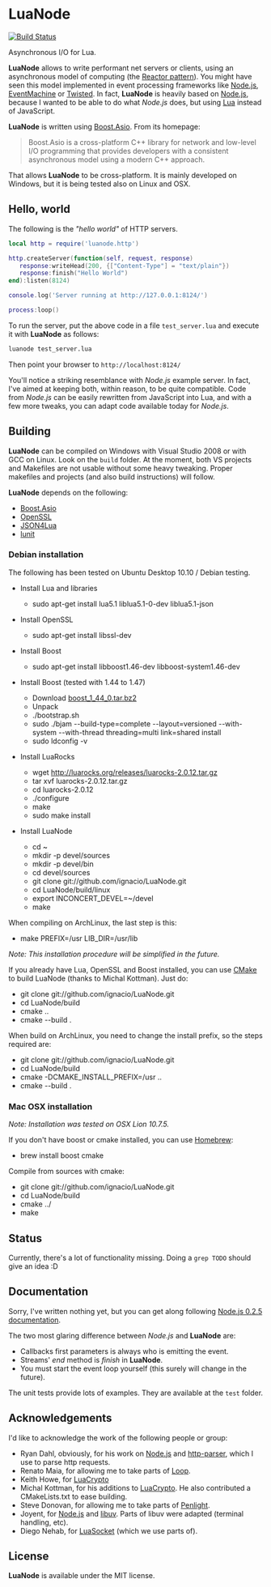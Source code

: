 # LuaNode #

[![Build Status](https://travis-ci.org/ignacio/LuaNode.png?branch=master)](https://travis-ci.org/ignacio/LuaNode)

Asynchronous I/O for Lua.

**LuaNode** allows to write performant net servers or clients, using an asynchronous model of computing (the [Reactor pattern][1]). 
You might have seen this model implemented in event processing frameworks like [Node.js][11], [EventMachine][2] or [Twisted][3].
In fact, **LuaNode** is heavily based on [Node.js][11], because I wanted to be able to do what *Node.js* does, but using [Lua][4] instead of JavaScript.

**LuaNode** is written using [Boost.Asio][5]. From its homepage:
> Boost.Asio is a cross-platform C++ library for network and low-level I/O programming that provides developers with a consistent asynchronous model using a modern C++ approach.

That allows **LuaNode** to be cross-platform. It is mainly developed on Windows, but it is being tested also on Linux and OSX.

## Hello, world #

The following is the *"hello world"* of HTTP servers.

```lua
local http = require('luanode.http')

http.createServer(function(self, request, response)
   response:writeHead(200, {["Content-Type"] = "text/plain"})
   response:finish("Hello World")
end):listen(8124)

console.log('Server running at http://127.0.0.1:8124/')

process:loop()
```

To run the server, put the above code in a file `test_server.lua` and execute it with **LuaNode** as follows:  

```bash
luanode test_server.lua
```

Then point your browser to `http://localhost:8124/`

You'll notice a striking resemblance with *Node.js* example server. In fact, I've aimed at keeping both, within reason, to be 
quite compatible. Code from *Node.js* can be easily rewritten from JavaScript into Lua, and with a few more tweaks, you can adapt code available today for *Node.js*.

## Building #

**LuaNode** can be compiled on Windows with Visual Studio 2008 or with GCC on Linux. Look on the `build` folder. At the moment, both VS projects and Makefiles are not usable without some heavy tweaking. Proper makefiles and projects (and also build instructions) will follow.

**LuaNode** depends on the following:

 - [Boost.Asio][5]
 - [OpenSSL][7] 
 - [JSON4Lua][9]
 - [lunit][10]
 
### Debian installation #
The following has been tested on Ubuntu Desktop 10.10 / Debian testing.

 - Install Lua and libraries
   - sudo apt-get install lua5.1 liblua5.1-0-dev liblua5.1-json

 - Install OpenSSL
   - sudo apt-get install libssl-dev

 - Install Boost
   - sudo apt-get install libboost1.46-dev libboost-system1.46-dev
   
 - Install Boost (tested with 1.44 to 1.47)
   - Download [boost_1_44_0.tar.bz2](http://sourceforge.net/projects/boost/files/boost/1.44.0/boost_1_44_0.tar.bz2/download)
   - Unpack
   - ./bootstrap.sh
   - sudo ./bjam --build-type=complete --layout=versioned --with-system --with-thread threading=multi link=shared install
   - sudo ldconfig -v
   
 - Install LuaRocks
   - wget http://luarocks.org/releases/luarocks-2.0.12.tar.gz
   - tar xvf luarocks-2.0.12.tar.gz
   - cd luarocks-2.0.12
   - ./configure
   - make
   - sudo make install
   
 - Install LuaNode
   - cd ~
   - mkdir -p devel/sources
   - mkdir -p devel/bin
   - cd devel/sources
   - git clone git://github.com/ignacio/LuaNode.git
   - cd LuaNode/build/linux
   - export INCONCERT_DEVEL=~/devel
   - make

When compiling on ArchLinux, the last step is this:

   - make PREFIX=/usr LIB_DIR=/usr/lib
   
*Note: This installation procedure will be simplified in the future.*

If you already have Lua, OpenSSL and Boost installed, you can use [CMake](http://www.cmake.org/) to build LuaNode 
(thanks to Michal Kottman). Just do:

 - git clone git://github.com/ignacio/LuaNode.git
 - cd LuaNode/build
 - cmake ..
 - cmake --build .

 When build on ArchLinux, you need to change the install prefix, so the steps required are:

 - git clone git://github.com/ignacio/LuaNode.git
 - cd LuaNode/build
 - cmake -DCMAKE_INSTALL_PREFIX=/usr ..
 - cmake --build .

### Mac OSX installation 
*Note: Installation was tested on OSX Lion 10.7.5.*

If you don't have boost or cmake installed, you can use [Homebrew](http://mxcl.github.com/homebrew/):

 - brew install boost cmake
 
Compile from sources with cmake:

 - git clone git://github.com/ignacio/LuaNode.git
 - cd LuaNode/build
 - cmake ../
 - make
 
## Status #
Currently, there's a lot of functionality missing. Doing a `grep TODO` should give an idea :D

## Documentation #
Sorry, I've written nothing yet, but you can get along following [Node.js 0.2.5 documentation][12].

The two most glaring difference between *Node.js* and **LuaNode** are:

- Callbacks first parameters is always who is emitting the event.
- Streams' *end* method is *finish* in **LuaNode**.
- You must start the event loop yourself (this surely will change in the future).

The unit tests provide lots of examples. They are available at the `test` folder.

## Acknowledgements #
I'd like to acknowledge the work of the following people or group:

 - Ryan Dahl, obviously, for his work on [Node.js][11] and [http-parser][14], which I use to parse http requests.
 - Renato Maia, for allowing me to take parts of [Loop][13].
 - Keith Howe, for [LuaCrypto][15]
 - Michal Kottman, for his additions to [LuaCrypto][16]. He also contributed a CMakeLists.txt to ease building.
 - Steve Donovan, for allowing me to take parts of [Penlight][17].
 - Joyent, for [Node.js][11] and [libuv][18]. Parts of libuv were adapted (terminal handling, etc). 
 - Diego Nehab, for [LuaSocket][8] (which we use parts of).

 
## License #
**LuaNode** is available under the MIT license.


[1]: http://en.wikipedia.org/wiki/Reactor_pattern
[2]: http://rubyeventmachine.com/
[3]: http://twistedmatrix.com/trac/
[4]: http://www.lua.org/
[5]: http://www.boost.org/doc/libs/1_45_0/doc/html/boost_asio.html
[6]: http://www.boost.org/
[7]: http://www.openssl.org/
[8]: http://w3.impa.br/~diego/software/luasocket/
[9]: http://json.luaforge.net/
[10]: http://www.nessie.de/mroth/lunit/
[11]: http://nodejs.org/
[12]: http://nodejs.org/docs/v0.2.5/api.html
[13]: http://loop.luaforge.net/
[14]: https://github.com/ry/http-parser
[15]: http://luacrypto.luaforge.net/
[16]: https://github.com/mkottman/luacrypto/
[17]: https://github.com/stevedonovan/Penlight
[18]: https://github.com/joyent/libuv
